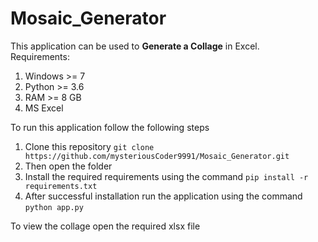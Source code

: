 # Mosaic_Generator

This application can be used to **Generate a Collage**
in Excel. 
<br>
Requirements:
1. Windows >= 7
2. Python >= 3.6
3. RAM >= 8 GB
4. MS Excel 

To run this application follow the following steps
1. Clone this repository
    `git clone https://github.com/mysteriousCoder9991/Mosaic_Generator.git`
2. Then open the folder 
3. Install the required requirements using the command
    `pip install -r requirements.txt`
4. After successful installation run the application using the command `python app.py`

To view the collage open the required xlsx file
